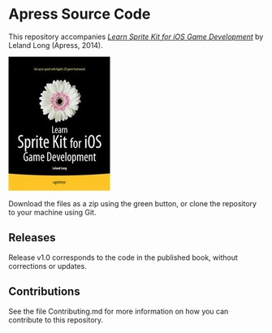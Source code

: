 # Apress Source Code

This repository accompanies [*Learn Sprite Kit for iOS Game Development*](http://www.apress.com/9781430264392) by Leland Long (Apress, 2014).

![Cover image](9781430264392.jpg)

Download the files as a zip using the green button, or clone the repository to your machine using Git.

## Releases

Release v1.0 corresponds to the code in the published book, without corrections or updates.

## Contributions

See the file Contributing.md for more information on how you can contribute to this repository.
